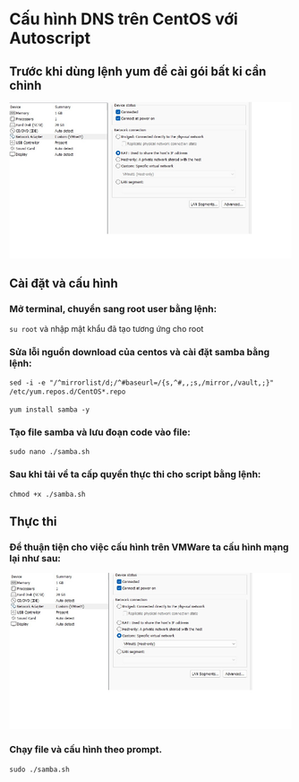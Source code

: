 # Cấu hình DNS trên CentOS với Autoscript    

## Trước khi dùng lệnh yum để cài gói bất ki cần chỉnh
![alt text](Cat-Chan.jpg)

## Cài đặt và cấu hình

### Mở terminal, chuyển sang root user bằng lệnh:    
`su root` và nhập mật khẩu đã tạo tương ứng cho root    

### Sửa lỗi nguồn download của centos và cài đặt samba bằng lệnh:        
```
sed -i -e "/^mirrorlist/d;/^#baseurl=/{s,^#,,;s,/mirror,/vault,;}" /etc/yum.repos.d/CentOS*.repo    

yum install samba -y
```
### Tạo file samba và lưu đoạn code vào file:   
```
sudo nano ./samba.sh
```
### Sau khi tải về ta cấp quyền thực thi cho script bằng lệnh:
```
chmod +x ./samba.sh
```

## Thực thi    
### Để thuận tiện cho việc cấu hình trên VMWare ta cấu hình mạng lại như sau:
![alt text](vm.jpg)
### Chạy file và cấu hình theo prompt.
```
sudo ./samba.sh
